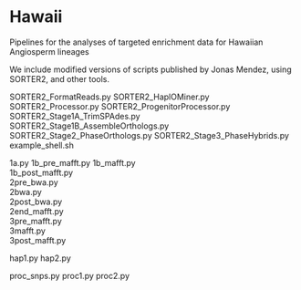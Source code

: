 # Hawaii
Pipelines for the analyses of targeted enrichment data for Hawaiian Angiosperm lineages

We include modified versions of scripts published by Jonas Mendez, using SORTER2, and other tools.

SORTER2_FormatReads.py
SORTER2_HaplOMiner.py
SORTER2_Processor.py
SORTER2_ProgenitorProcessor.py
SORTER2_Stage1A_TrimSPAdes.py
SORTER2_Stage1B_AssembleOrthologs.py
SORTER2_Stage2_PhaseOrthologs.py
SORTER2_Stage3_PhaseHybrids.py
example_shell.sh

1a.py
1b_pre_mafft.py 
1b_mafft.py  
1b_post_mafft.py  
2pre_bwa.py   
2bwa.py        
2post_bwa.py  
2end_mafft.py  
3pre_mafft.py  
3mafft.py       
3post_mafft.py  

hap1.py 
hap2.py   

proc_snps.py
proc1.py 
proc2.py

  



       
 


